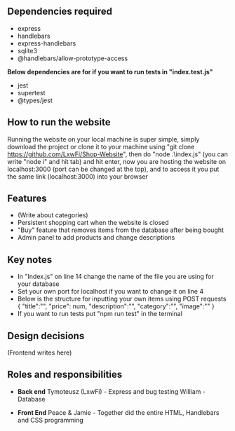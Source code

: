 ## Dependencies required
 
* express
* handlebars 
* express-handlebars
* sqlite3
* @handlebars/allow-prototype-access

**Below dependencies are for if you want to run tests in "index.test.js"**

* jest
* supertest
* @types/jest

## How to run the website

Running the website on your local machine is super simple, simply download the project or clone it to your machine using "git clone https://github.com/LxwFi/Shop-Website", then do "node .\index.js" (you can write "node i" and hit tab) and hit enter, now you are hosting the website on localhost:3000 (port can be changed at the top), and to access it you put the same link (localhost:3000) into your browser

## Features

* (Write about categories)
* Persistent shopping cart when the website is closed
* "Buy" feature that removes items from the database after being bought
* Admin panel to add products and change descriptions

## Key notes

* In "Index.js" on line 14 change the name of the file you are using for your database
* Set your own port for localhost if you want to change it on line 4
* Below is the structure for inputting your own items using POST requests
    {
       "title":"",
       "price": num,
       "description":"",
       "category":"",
       "image":""
    }
* If you want to run tests put "npm run test" in the terminal


## Design decisions

(Frontend writes here)

## Roles and responsibilities 

* **Back end**
Tymoteusz (LxwFi) - Express and bug testing
William - Database

* **Front End**
Peace & Jamie - Together did the entire HTML, Handlebars and CSS programming



